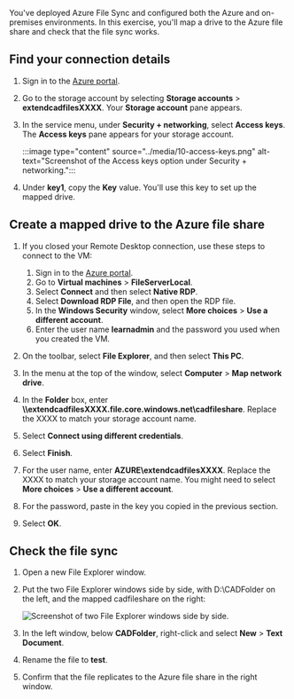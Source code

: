You've deployed Azure File Sync and configured both the Azure and on-premises environments. In this exercise, you'll map a drive to the Azure file share and check that the file sync works.

## Find your connection details

1. Sign in to the [Azure portal](https://portal.azure.com?azure-portal=true).

1. Go to the storage account by selecting **Storage accounts** > **extendcadfilesXXXX**. Your **Storage account** pane appears.

1. In the service menu, under **Security + networking**, select **Access keys**. The **Access keys** pane appears for your storage account.

   :::image type="content" source="../media/10-access-keys.png" alt-text="Screenshot of the Access keys option under Security + networking.":::

1. Under **key1**, copy the **Key** value. You'll use this key to set up the mapped drive.

## Create a mapped drive to the Azure file share

1. If you closed your Remote Desktop connection, use these steps to connect to the VM:
    1. Sign in to the [Azure portal](https://portal.azure.com?azure-portal=true).
    1. Go to **Virtual machines** > **FileServerLocal**.
    1. Select **Connect** and then select **Native RDP**.
    1. Select **Download RDP File**, and then open the RDP file.
    1. In the **Windows Security** window, select **More choices** > **Use a different account**.
    1. Enter the user name **learnadmin** and the password you used when you created the VM.

1. On the toolbar, select **File Explorer**, and then select **This PC**.

1. In the menu at the top of the window, select **Computer** > **Map network drive**.

1. In the **Folder** box, enter **\\\extendcadfilesXXXX.file.core.windows.net\cadfileshare**. Replace the XXXX to match your storage account name.

1. Select **Connect using different credentials**.

1. Select **Finish**.

1. For the user name, enter **AZURE\extendcadfilesXXXX**. Replace the XXXX to match your storage account name. You might need to select **More choices** > **Use a different account**.

1. For the password, paste in the key you copied in the previous section.

1. Select **OK**.

## Check the file sync

1. Open a new File Explorer window.

1. Put the two File Explorer windows side by side, with D:\\CADFolder on the left, and the mapped cadfileshare on the right:

    ![Screenshot of two File Explorer windows side by side.](../media/10-side-by-side.png)

1. In the left window, below **CADFolder**, right-click and select **New** > **Text Document**.

1. Rename the file to **test**.

1. Confirm that the file replicates to the Azure file share in the right window.

